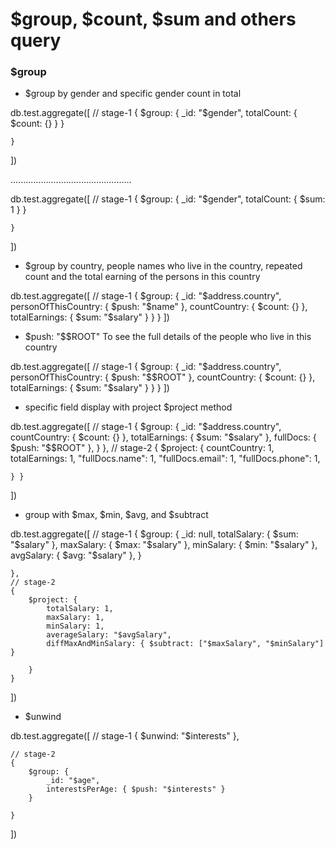 # $group, $count, $sum and others query 

### $group 

* $group by gender and specific gender count in total 

db.test.aggregate([
    // stage-1
    {
        $group: {
            _id: "$gender",
            totalCount: { $count: {} }
        }

    }
])

................................................

db.test.aggregate([
    // stage-1
    {
        $group: {
            _id: "$gender",
            totalCount: { $sum: 1 }
        }

    }
])

* $group by country, people names who live in the country, repeated count and the total earning of the persons in this country

db.test.aggregate([
    // stage-1
    {
        $group: {
            _id: "$address.country",
            personOfThisCountry: { $push: "$name" },
            countCountry: { $count: {} },
            totalEarnings: { $sum: "$salary" }
        }
    }
])

* $push: "$$ROOT" To see the full details of the people who live in this country

db.test.aggregate([
    // stage-1
    {
        $group: {
            _id: "$address.country",
            personOfThisCountry: { $push: "$$ROOT" },
            countCountry: { $count: {} },
            totalEarnings: { $sum: "$salary" }
        }
    }
])

* specific field display with project $project method 

db.test.aggregate([
    // stage-1
    {
        $group: {
            _id: "$address.country",
            countCountry: { $count: {} },
            totalEarnings: { $sum: "$salary" },
            fullDocs: { $push: "$$ROOT" },
        }
    },
    // stage-2
    { $project: { 
        countCountry: 1,
        totalEarnings: 1,
        "fullDocs.name": 1,
        "fullDocs.email": 1,
        "fullDocs.phone": 1,
        
    } }
])

* group with $max, $min, $avg, and $subtract

db.test.aggregate([
    // stage-1
    {
        $group: {
            _id: null,
            totalSalary: { $sum: "$salary" },
            maxSalary: { $max: "$salary" },
            minSalary: { $min: "$salary" },
            avgSalary: { $avg: "$salary" },
        }

    },
    // stage-2
    {
        $project: {
            totalSalary: 1,
            maxSalary: 1,
            minSalary: 1,
            averageSalary: "$avgSalary",
            diffMaxAndMinSalary: { $subtract: ["$maxSalary", "$minSalary"] }

        }
    }
])

* $unwind

db.test.aggregate([
    // stage-1
    { $unwind: "$interests" },

    // stage-2
    {
        $group: {
            _id: "$age",
            interestsPerAge: { $push: "$interests" }
        }

    }
])